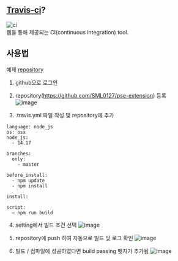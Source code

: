 ## [Travis-ci](https://www.travis-ci.com/)?
![ci](https://user-images.githubusercontent.com/13589283/151662805-e48ded2f-8f49-4845-9e2d-5267809c36d9.jpeg)        
웹을 통해 제공되는 CI(continuous integration) tool.   

## 사용법
예제 [repository](https://github.com/SML0127/pse-extension)        

1. github으로 로그인

2. repository(https://github.com/SML0127/pse-extension) 등록   
![image](https://user-images.githubusercontent.com/13589283/151662635-9ff1d3a6-e57c-40cd-a611-0113e3a53ee6.png)

3. .travis.yml 파일 작성 및 repository에 추가   
~~~
language: node_js
os: osx
node_js:
  - 14.17

branches:
  only:
    - master

before_install:
  - npm update
  - npm install 

install:

script:
  – npm run build
~~~

4. setting에서 빌드 조건 선택
![image](https://user-images.githubusercontent.com/13589283/151662665-d504ef2b-a3fa-4e96-9d81-cd02c0c28d14.png)


5. repository에 push 하여 자동으로 빌드 및 로그 확인
![image](https://user-images.githubusercontent.com/13589283/151662748-de8f2cb6-e860-4e4d-a5a8-bd2fe8e0cd00.png)

6. 빌드 / 컴파일에 성공하였다면 build passing 뱃지가 추가됨
![image](https://user-images.githubusercontent.com/13589283/151662920-40d28951-d03d-41f6-8e7e-9f348a553cee.png)
